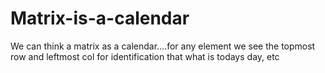 # Matrix-is-a-calendar
We can think a matrix as a calendar....for any element we see the topmost row and leftmost col for identification that what is todays day, etc
